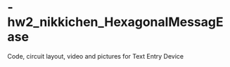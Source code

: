 # -hw2_nikkichen_HexagonalMessagEase
Code, circuit layout, video and pictures for Text Entry Device
